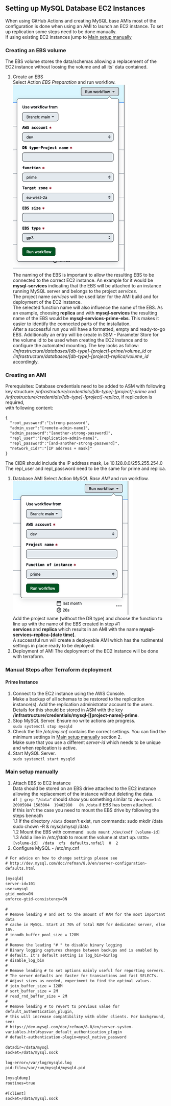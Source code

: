 ## Setting up MySQL Database EC2 Instances
When using GitHub Actions and creating MySQL base AMIs most of the configuration is done when using an AMI to launch an EC2 instance. To set up replication some steps need to be done manually. \
If using existing EC2 instances jump to [Main setup manually](#Main-setup-manually)
### Creating an EBS volume
The EBS volume stores the data/schemas allowing a replacement of the EC2 instance without loosing the volume and all its' data contained.
1. Create an EBS \
Select Action _EBS Preparation_ and run workflow. \
![ebs-preparation.png](documentation%2Fimages%2Febs-preparation.png) \
The naming of the EBS is important to allow the resulting EBS to be connected to the correct EC2 instance. An example for it would be __mysql-services__ indicating that the EBS will be attached to an instance running MySQL server and belongs to the project _services_. \
The project name _services_ will be used later for the AMI build and for deployment of the EC2 instance. \
The selected function name will also influence the name of the EBS. As an example, choosing __replica__ and with __mysql-services__ the resulting name of the EBS would be __mysql-services-prime-ebs__.
This makes it easier to identify the connected parts of the installation. \
After a successful run you will have a formatted, empty and ready-to-go EBS. Additionally an entry will be create in SSM - Parameter Store for the volume id to be used when creating the EC2 instance and to configure the automated mounting. The key looks as follow: _/infrastructure/databases/[db-type]-[project]-prime/volume_id_ or _/infrastructure/databases/[db-type]-[project]-replica/volume_id_ accordingly.

### Creating an AMI
Prerequisites: Database credentials need to be added to ASM with following key structure: _/infrastructure/credentials/[db-type]-[project]-prime_ and _/infrastructure/credentials/[db-type]-[project]-replica_, if replication is required, \
with following content:
```
{
  "root_password":"[strong-password",
  "admin_user":"[remote-admin-name]",
  "admin_password":"[another-strong-password]",
  "repl_user":"[replication-admin-name]",
  "repl_password":"[and-another-strong-password]",
  "network_cidr":"[IP address + mask]"
}
```
The CIDR should include the IP address mask, i.e 10.128.0.0/255.255.254.0 \
The repl_user and repl_password need to be the same for prime and replica.
1. Database AMI
Select Action _MySQL Base AMI_ and run workflow. \
![ami-mysql-action-1.png](documentation%2Fimages%2Fami-mysql-action-1.png) \
Add the project name (without the DB type) and choose the function to line up with the name of the EBS created in step #1 \
__services__ and __replica__ which results in an AMI with the name __mysql-services-replica-[date time]__. \
A successful run will create a deployable AMI which has the rudimental settings in place ready to be deployed.
2. Deployment of AMI
The deployment of the EC2 instance will be done with terraform.
### Manual Steps after Terraform deployment
#### Prime Instance
1. Connect to the EC2 instance using the AWS Console. \
Make a backup of all schemas to be restored to the replication instance(s).
Add the replication administrator account to the users. Details for this should be stored in ASM with the key __/infrastructure/credentials/mysql-[[project-name]-prime__.
2. Stop MySQL Server. Ensure no write actions are progress. \
``` sudo systemctl stop mysqld ```
3. Check the file _/etc/my.cnf_ contains the correct settings. You can find the minimum settings in [Main setup manually](#Main-setup-manually) section 2. \
Make sure that you use a different _server-id_ which needs to be unique and when replication is active.
4. Start MySQL Server. \
``` sudo systemctl start mysqld ```
### Main setup manually
1. Attach EBS to EC2 instance \
Data should be stored on an EBS drive attached to the EC2 instance allowing the replacement of the instance without deleting the data. \
``` df | grep "/data" ``` should show you something similar to ``` /dev/nvme1n1      20905984 1503004  19402980   8% /data ``` if EBS has been attached. \
If this isn't the case you need to mount the EBS drive by following the steps beneath \
1.1 If the directory ``` /data ``` doesn't exist, run commands:
sudo mkdir /data sudo chown -R & mysql:mysql /data \
1.2 Mount the EBS with command ``` sudo mount /dev/xvdf [volume-id]``` \
1.3 Add a line in _/etc/fstab_ to mount the volume at start up. ``` UUID=[volume-id]  /data  xfs  defaults,nofail  0  2 ```
2. Configure MySQL - /etc/my.cnf
```
# For advice on how to change settings please see
# http://dev.mysql.com/doc/refman/8.0/en/server-configuration-defaults.html

[mysqld]
server-id=101
user=mysql
gtid_mode=ON
enforce-gtid-consistency=ON

#
# Remove leading # and set to the amount of RAM for the most important data
# cache in MySQL. Start at 70% of total RAM for dedicated server, else 10%.
# innodb_buffer_pool_size = 128M
#
# Remove the leading "# " to disable binary logging
# Binary logging captures changes between backups and is enabled by
# default. It's default setting is log_bin=binlog
# disable_log_bin
#
# Remove leading # to set options mainly useful for reporting servers.
# The server defaults are faster for transactions and fast SELECTs.
# Adjust sizes as needed, experiment to find the optimal values.
# join_buffer_size = 128M
# sort_buffer_size = 2M
# read_rnd_buffer_size = 2M
#
# Remove leading # to revert to previous value for default_authentication_plugin,
# this will increase compatibility with older clients. For background, see:
# https://dev.mysql.com/doc/refman/8.0/en/server-system-variables.html#sysvar_default_authentication_plugin
# default-authentication-plugin=mysql_native_password

datadir=/data/mysql
socket=/data/mysql.sock

log-error=/var/log/mysqld.log
pid-file=/var/run/mysqld/mysqld.pid

[mysqldump]
routines=true

#[client]
socket=/data/mysql.sock
```
